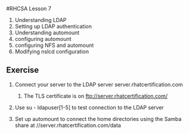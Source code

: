 #RHCSA Lesson 7

1. Understanding LDAP
2. Setting up LDAP authentication
3. Understanding automount
4. configuring automount
5. configuring NFS and automount
6. Modifying nslcd configuration


## Exercise

1. Connect your server to the LDAP server server.rhatcertification.com
    1. The TLS certificate is on ftp://server.rhatcertification.com/

2. Use su - ldapuser[1-5] to test connection to the LDAP server
3. Set up automount to connect the home directories using the Samba share at //server.rhatcertification.com/data
